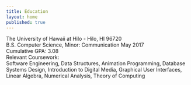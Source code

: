 ```yaml
---
title: Education
layout: home
published: true
---
```


The University of Hawaii at Hilo - Hilo, HI 96720  
B.S. Computer Science, Minor: Communication May 2017  
Cumulative GPA: 3.08  
Relevant Coursework:  
Software Engineering, Data Structures, Animation Programming, Database Systems Design, Introduction to Digital Media, Graphical User Interfaces, Linear Algebra, Numerical Analysis, Theory of Computing

